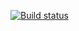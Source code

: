 [![Build status](https://ci.appveyor.com/api/projects/status/pkjh2u610cal3838?svg=true)](https://ci.appveyor.com/project/YackovPetrov/netologyautomation5-2)